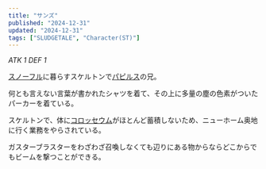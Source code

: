 ```yaml
---
title: "サンズ"
published: "2024-12-31"
updated: "2024-12-31"
tags: ["SLUDGETALE", "Character(ST)"]
---
```


*ATK 1 DEF 1*

[スノーフル](/sludgetale/snowdin)に暮らすスケルトンで[パピルス](/sludgetale/papyrus/)の兄。

何とも言えない言葉が書かれたシャツを着て、その上に多量の塵の色素がついたパーカーを着ている。

スケルトンで、体に[コロッセウム](/sludgetale/colosseum)がほとんど蓄積しないため、ニューホーム奥地に行く業務をやらされている。

ガスターブラスターをわざわざ召喚しなくても辺りにある物からならどこからでもビームを撃つことができる。